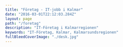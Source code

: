 ```yaml
---
title: "Företag - IT-jobb i Kalmar"
date: "2016-03-01T22:12:03.284Z"
layout: page
path: "/foretag"
description: "IT-Företag i Kalmarregionen"
keywords: "IT-Företag, Kalmar, Kalmarsundsregionen"
fullBleedCoverImage: "./desk.jpg"
---
```


<companies-grid></companies-grid>

